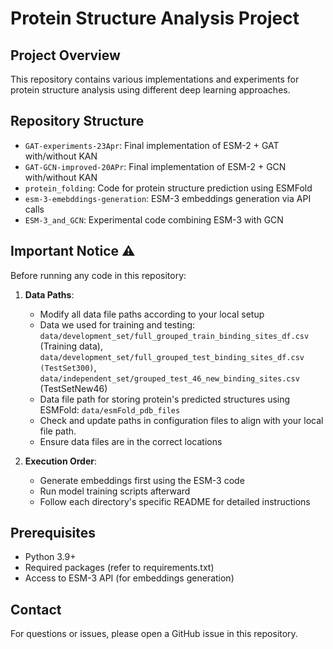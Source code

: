 # Protein Structure Analysis Project

## Project Overview
This repository contains various implementations and experiments for protein structure analysis using different deep learning approaches.

## Repository Structure
- `GAT-experiments-23Apr`: Final implementation of ESM-2 + GAT with/without KAN
- `GAT-GCN-improved-20APr`: Final implementation of ESM-2 + GCN with/without KAN
- `protein_folding`: Code for protein structure prediction using ESMFold
- `esm-3-emebddings-generation`: ESM-3 embeddings generation via API calls
- `ESM-3_and_GCN`: Experimental code combining ESM-3 with GCN

## Important Notice ⚠️

Before running any code in this repository:

1. **Data Paths**: 
    - Modify all data file paths according to your local setup
    - Data we used for training and testing: `data/development_set/full_grouped_train_binding_sites_df.csv` (Training data), `data/development_set/full_grouped_test_binding_sites_df.csv (TestSet300)`, `data/independent_set/grouped_test_46_new_binding_sites.csv` (TestSetNew46)
    - Data file path for storing protein's predicted structures using ESMFold: `data/esmFold_pdb_files`
    - Check and update paths in configuration files to align with your local file path.
    - Ensure data files are in the correct locations

2. **Execution Order**:
    - Generate embeddings first using the ESM-3 code
    - Run model training scripts afterward
    - Follow each directory's specific README for detailed instructions

## Prerequisites
- Python 3.9+
- Required packages (refer to requirements.txt)
- Access to ESM-3 API (for embeddings generation)

## Contact
For questions or issues, please open a GitHub issue in this repository.